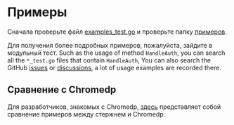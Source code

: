 # Примеры

Сначала проверьте файл [examples_test.go](https://github.com/go-rod/rod/tree/master/examples_test.go) и проверьте папку [примеров](https://github.com/go-rod/rod/tree/master/lib/examples).

Для получения более подробных примеров, пожалуйста, зайдите в модульный тест. Such as the usage of method `HandleAuth`, you can search all the `*_test.go` files that contain `HandleAuth`, You can also search the GitHub [issues](https://github.com/go-rod/rod/issues) or [discussions](https://github.com/go-rod/rod/discussions), a lot of usage examples are recorded there.

## Сравнение с Chromedp

Для разработчиков, знакомых с Chromedp, [здесь](https://github.com/go-rod/rod/tree/master/lib/examples/compare-chromedp) представляет собой сравнение примеров между стержнем и Chromedp.
